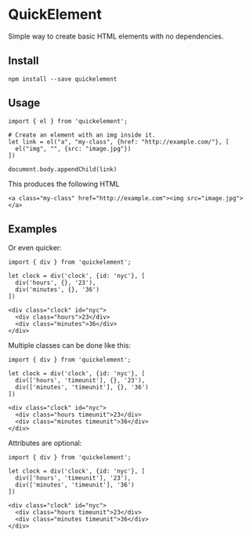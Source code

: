 # QuickElement

Simple way to create basic HTML elements with no dependencies.

## Install

```
npm install --save quickelement
```

## Usage

```
import { el } from 'quickelement';

# Create an element with an img inside it.
let link = el("a", "my-class", {href: "http://example.com/"}, [
  el("img", "", {src: "image.jpg"})
])

document.body.appendChild(link)
```

This produces the following HTML
```
<a class="my-class" href="http://example.com"><img src="image.jpg"></a>
```


##  Examples

Or even quicker:

```
import { div } from 'quickelement';

let clock = div('clock', {id: 'nyc'}, [
  div('hours', {}, '23'),
  div('minutes', {}, '36')
])

<div class="clock" id="nyc">
  <div class="hours">23</div>
  <div class="minutes">36</div>
</div>
```

Multiple classes can be done like this:

```
import { div } from 'quickelement';

let clock = div('clock', {id: 'nyc'}, [
  div(['hours', 'timeunit'], {}, '23'),
  div(['minutes', 'timeunit'], {}, '36')
])

<div class="clock" id="nyc">
  <div class="hours timeunit">23</div>
  <div class="minutes timeunit">36</div>
</div>
```

Attributes are optional:

```
import { div } from 'quickelement';

let clock = div('clock', {id: 'nyc'}, [
  div(['hours', 'timeunit'], '23'),
  div(['minutes', 'timeunit'], '36')
])

<div class="clock" id="nyc">
  <div class="hours timeunit">23</div>
  <div class="minutes timeunit">36</div>
</div>
```
